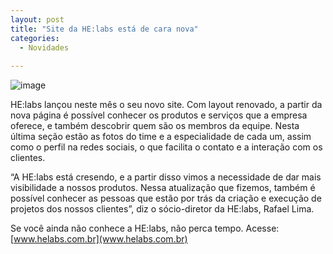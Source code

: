 ```yaml
---
layout: post
title: "Site da HE:labs está de cara nova"
categories:
  - Novidades
     
---
```

![image](/blog/images/posts/2012-09-28/sitenovo.jpg)

HE:labs lançou neste mês o seu novo site. Com layout renovado, a partir da nova página é possível conhecer os produtos e serviços que a empresa oferece,  e também descobrir quem são os membros da equipe. Nesta última seção estão as fotos do time e a especialidade de cada um, assim como o perfil na redes sociais, o que facilita o contato e a interação com os clientes.

“A HE:labs está cresendo, e a partir disso vimos a necessidade de dar mais visibilidade a nossos produtos. Nessa atualização que fizemos, também é possível conhecer as pessoas que estão por trás da criação e execução de projetos dos nossos clientes”, diz o sócio-diretor da HE:labs, Rafael Lima.

Se você ainda não conhece a HE:labs, não perca tempo. Acesse: [www.helabs.com.br](www.helabs.com.br)

